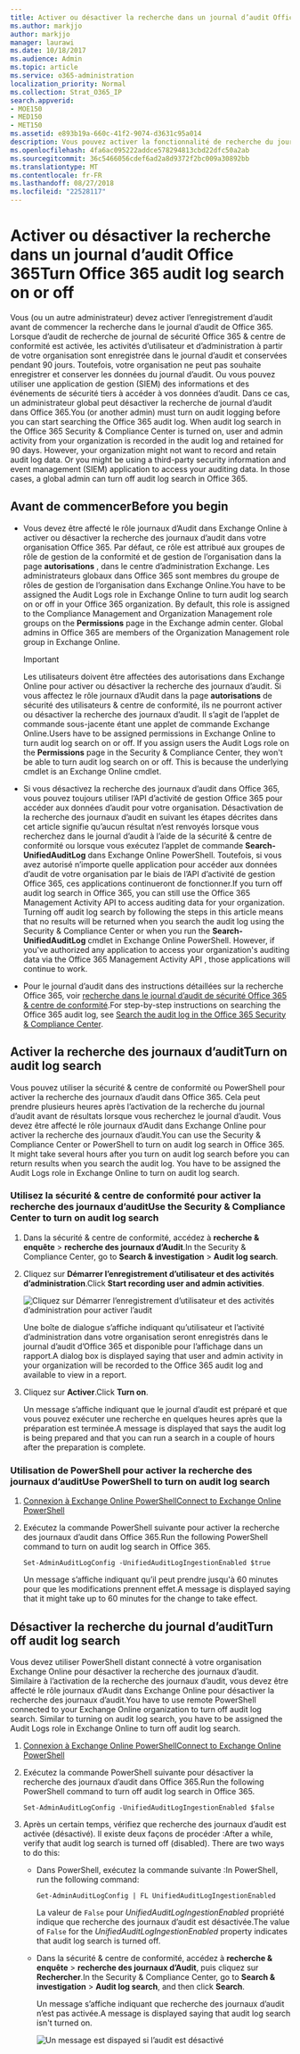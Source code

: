 ```yaml
---
title: Activer ou désactiver la recherche dans un journal d’audit Office 365
ms.author: markjjo
author: markjjo
manager: laurawi
ms.date: 10/18/2017
ms.audience: Admin
ms.topic: article
ms.service: o365-administration
localization_priority: Normal
ms.collection: Strat_O365_IP
search.appverid:
- MOE150
- MED150
- MET150
ms.assetid: e893b19a-660c-41f2-9074-d3631c95a014
description: Vous pouvez activer la fonctionnalité de recherche du journal d’Audit de sécurité Office 365 &amp; centre de conformité. Si vous changez d’avis, vous pouvez activer if désactiver à tout moment. Lors de la recherche du journal d’Audit est désactivé, administrateurs ne peuvent pas rechercher le journal d’audit de Office 365 pour l’activité utilisateur et d’administration dans votre organisation.
ms.openlocfilehash: 4fa6ac095222addce578294813cbd22dfc50a2ab
ms.sourcegitcommit: 36c5466056cdef6ad2a8d9372f2bc009a30892bb
ms.translationtype: MT
ms.contentlocale: fr-FR
ms.lasthandoff: 08/27/2018
ms.locfileid: "22528117"
---
```

# <a name="turn-office-365-audit-log-search-on-or-off"></a><span data-ttu-id="631ce-105">Activer ou désactiver la recherche dans un journal d’audit Office 365</span><span class="sxs-lookup"><span data-stu-id="631ce-105">Turn Office 365 audit log search on or off</span></span>

<span data-ttu-id="631ce-p102">Vous (ou un autre administrateur) devez activer l’enregistrement d’audit avant de commencer la recherche dans le journal d’audit de Office 365. Lorsque d’audit de recherche de journal de sécurité Office 365 &amp; centre de conformité est activée, les activités d’utilisateur et d’administration à partir de votre organisation sont enregistrée dans le journal d’audit et conservées pendant 90 jours. Toutefois, votre organisation ne peut pas souhaite enregistrer et conserver les données du journal d’audit. Ou vous pouvez utiliser une application de gestion (SIEM) des informations et des événements de sécurité tiers à accéder à vos données d’audit. Dans ce cas, un administrateur global peut désactiver la recherche de journal d’audit dans Office 365.</span><span class="sxs-lookup"><span data-stu-id="631ce-p102">You (or another admin) must turn on audit logging before you can start searching the Office 365 audit log. When audit log search in the Office 365 Security &amp; Compliance Center is turned on, user and admin activity from your organization is recorded in the audit log and retained for 90 days. However, your organization might not want to record and retain audit log data. Or you might be using a third-party security information and event management (SIEM) application to access your auditing data. In those cases, a global admin can turn off audit log search in Office 365.</span></span>
  
## <a name="before-you-begin"></a><span data-ttu-id="631ce-111">Avant de commencer</span><span class="sxs-lookup"><span data-stu-id="631ce-111">Before you begin</span></span>

- <span data-ttu-id="631ce-p103">Vous devez être affecté le rôle journaux d’Audit dans Exchange Online à activer ou désactiver la recherche des journaux d’audit dans votre organisation Office 365. Par défaut, ce rôle est attribué aux groupes de rôle de gestion de la conformité et de gestion de l’organisation dans la page **autorisations** , dans le centre d’administration Exchange. Les administrateurs globaux dans Office 365 sont membres du groupe de rôles de gestion de l’organisation dans Exchange Online.</span><span class="sxs-lookup"><span data-stu-id="631ce-p103">You have to be assigned the Audit Logs role in Exchange Online to turn audit log search on or off in your Office 365 organization. By default, this role is assigned to the Compliance Management and Organization Management role groups on the **Permissions** page in the Exchange admin center. Global admins in Office 365 are members of the Organization Management role group in Exchange Online.</span></span> 
    
    > [!IMPORTANT]
    > <span data-ttu-id="631ce-p104">Les utilisateurs doivent être affectées des autorisations dans Exchange Online pour activer ou désactiver la recherche des journaux d’audit. Si vous affectez le rôle journaux d’Audit dans la page **autorisations** de sécurité des utilisateurs &amp; centre de conformité, ils ne pourront activer ou désactiver la recherche des journaux d’audit. Il s’agit de l’applet de commande sous-jacente étant une applet de commande Exchange Online.</span><span class="sxs-lookup"><span data-stu-id="631ce-p104">Users have to be assigned permissions in Exchange Online to turn audit log search on or off. If you assign users the Audit Logs role on the **Permissions** page in the Security &amp; Compliance Center, they won't be able to turn audit log search on or off. This is because the underlying cmdlet is an Exchange Online cmdlet.</span></span> 
  
- <span data-ttu-id="631ce-p105">Si vous désactivez la recherche des journaux d’audit dans Office 365, vous pouvez toujours utiliser l’API d’activité de gestion Office 365 pour accéder aux données d’audit pour votre organisation. Désactivation de la recherche des journaux d’audit en suivant les étapes décrites dans cet article signifie qu’aucun résultat n’est renvoyés lorsque vous recherchez dans le journal d’audit à l’aide de la sécurité &amp; centre de conformité ou lorsque vous exécutez l’applet de commande **Search-UnifiedAuditLog** dans Exchange Online PowerShell. Toutefois, si vous avez autorisé n’importe quelle application pour accéder aux données d’audit de votre organisation par le biais de l’API d’activité de gestion Office 365, ces applications continueront de fonctionner.</span><span class="sxs-lookup"><span data-stu-id="631ce-p105">If you turn off audit log search in Office 365, you can still use the Office 365 Management Activity API to access auditing data for your organization. Turning off audit log search by following the steps in this article means that no results will be returned when you search the audit log using the Security &amp; Compliance Center or when you run the **Search-UnifiedAuditLog** cmdlet in Exchange Online PowerShell. However, if you've authorized any application to access your organization's auditing data via the Office 365 Management Activity API , those applications will continue to work.</span></span> 
    
- <span data-ttu-id="631ce-121">Pour le journal d’audit dans des instructions détaillées sur la recherche Office 365, voir [recherche dans le journal d’audit de sécurité Office 365 &amp; centre de conformité](search-the-audit-log-in-security-and-compliance.md).</span><span class="sxs-lookup"><span data-stu-id="631ce-121">For step-by-step instructions on searching the Office 365 audit log, see [Search the audit log in the Office 365 Security &amp; Compliance Center](search-the-audit-log-in-security-and-compliance.md).</span></span>
    
## <a name="turn-on-audit-log-search"></a><span data-ttu-id="631ce-122">Activer la recherche des journaux d’audit</span><span class="sxs-lookup"><span data-stu-id="631ce-122">Turn on audit log search</span></span>

<span data-ttu-id="631ce-p106">Vous pouvez utiliser la sécurité &amp; centre de conformité ou PowerShell pour activer la recherche des journaux d’audit dans Office 365. Cela peut prendre plusieurs heures après l’activation de la recherche du journal d’audit avant de résultats lorsque vous recherchez le journal d’audit. Vous devez être affecté le rôle journaux d’Audit dans Exchange Online pour activer la recherche des journaux d’audit.</span><span class="sxs-lookup"><span data-stu-id="631ce-p106">You can use the Security &amp; Compliance Center or PowerShell to turn on audit log search in Office 365. It might take several hours after you turn on audit log search before you can return results when you search the audit log. You have to be assigned the Audit Logs role in Exchange Online to turn on audit log search.</span></span>
  
### <a name="use-the-security-amp-compliance-center-to-turn-on-audit-log-search"></a><span data-ttu-id="631ce-126">Utilisez la sécurité &amp; centre de conformité pour activer la recherche des journaux d’audit</span><span class="sxs-lookup"><span data-stu-id="631ce-126">Use the Security &amp; Compliance Center to turn on audit log search</span></span>

1. <span data-ttu-id="631ce-127">Dans la sécurité &amp; centre de conformité, accédez à **recherche &amp; enquête** \> **recherche des journaux d’Audit**.</span><span class="sxs-lookup"><span data-stu-id="631ce-127">In the Security &amp; Compliance Center, go to **Search &amp; investigation** \> **Audit log search**.</span></span>
    
2. <span data-ttu-id="631ce-128">Cliquez sur **Démarrer l’enregistrement d’utilisateur et des activités d’administration**.</span><span class="sxs-lookup"><span data-stu-id="631ce-128">Click **Start recording user and admin activities**.</span></span>
    
    ![Cliquez sur Démarrer l’enregistrement d’utilisateur et des activités d’administration pour activer l’audit](media/39a9d35f-88d0-4bbe-a962-0be2f838e2bf.png)
  
    <span data-ttu-id="631ce-130">Une boîte de dialogue s’affiche indiquant qu’utilisateur et l’activité d’administration dans votre organisation seront enregistrés dans le journal d’audit d’Office 365 et disponible pour l’affichage dans un rapport.</span><span class="sxs-lookup"><span data-stu-id="631ce-130">A dialog box is displayed saying that user and admin activity in your organization will be recorded to the Office 365 audit log and available to view in a report.</span></span> 
    
3. <span data-ttu-id="631ce-131">Cliquez sur **Activer**.</span><span class="sxs-lookup"><span data-stu-id="631ce-131">Click **Turn on**.</span></span>
    
    <span data-ttu-id="631ce-132">Un message s’affiche indiquant que le journal d’audit est préparé et que vous pouvez exécuter une recherche en quelques heures après que la préparation est terminée.</span><span class="sxs-lookup"><span data-stu-id="631ce-132">A message is displayed that says the audit log is being prepared and that you can run a search in a couple of hours after the preparation is complete.</span></span>
    
### <a name="use-powershell-to-turn-on-audit-log-search"></a><span data-ttu-id="631ce-133">Utilisation de PowerShell pour activer la recherche des journaux d’audit</span><span class="sxs-lookup"><span data-stu-id="631ce-133">Use PowerShell to turn on audit log search</span></span>

1. [<span data-ttu-id="631ce-134">Connexion à Exchange Online PowerShell</span><span class="sxs-lookup"><span data-stu-id="631ce-134">Connect to Exchange Online PowerShell</span></span>](https://go.microsoft.com/fwlink/p/?LinkID=396554)
    
2. <span data-ttu-id="631ce-135">Exécutez la commande PowerShell suivante pour activer la recherche des journaux d’audit dans Office 365.</span><span class="sxs-lookup"><span data-stu-id="631ce-135">Run the following PowerShell command to turn on audit log search in Office 365.</span></span>
    
    ```
    Set-AdminAuditLogConfig -UnifiedAuditLogIngestionEnabled $true
    ```

    <span data-ttu-id="631ce-136">Un message s’affiche indiquant qu’il peut prendre jusqu'à 60 minutes pour que les modifications prennent effet.</span><span class="sxs-lookup"><span data-stu-id="631ce-136">A message is displayed saying that it might take up to 60 minutes for the change to take effect.</span></span>
  
## <a name="turn-off-audit-log-search"></a><span data-ttu-id="631ce-137">Désactiver la recherche du journal d’audit</span><span class="sxs-lookup"><span data-stu-id="631ce-137">Turn off audit log search</span></span>

<span data-ttu-id="631ce-p107">Vous devez utiliser PowerShell distant connecté à votre organisation Exchange Online pour désactiver la recherche des journaux d’audit. Similaire à l’activation de la recherche des journaux d’audit, vous devez être affecté le rôle journaux d’Audit dans Exchange Online pour désactiver la recherche des journaux d’audit.</span><span class="sxs-lookup"><span data-stu-id="631ce-p107">You have to use remote PowerShell connected to your Exchange Online organization to turn off audit log search. Similar to turning on audit log search, you have to be assigned the Audit Logs role in Exchange Online to turn off audit log search.</span></span>
  
1. [<span data-ttu-id="631ce-140">Connexion à Exchange Online PowerShell</span><span class="sxs-lookup"><span data-stu-id="631ce-140">Connect to Exchange Online PowerShell</span></span>](https://go.microsoft.com/fwlink/p/?LinkID=396554)
    
2. <span data-ttu-id="631ce-141">Exécutez la commande PowerShell suivante pour désactiver la recherche des journaux d’audit dans Office 365.</span><span class="sxs-lookup"><span data-stu-id="631ce-141">Run the following PowerShell command to turn off audit log search in Office 365.</span></span>
    
    ```
    Set-AdminAuditLogConfig -UnifiedAuditLogIngestionEnabled $false
    ```

3. <span data-ttu-id="631ce-p108">Après un certain temps, vérifiez que recherche des journaux d’audit est activée (désactivé). Il existe deux façons de procéder :</span><span class="sxs-lookup"><span data-stu-id="631ce-p108">After a while, verify that audit log search is turned off (disabled). There are two ways to do this:</span></span>
    
    - <span data-ttu-id="631ce-144">Dans PowerShell, exécutez la commande suivante :</span><span class="sxs-lookup"><span data-stu-id="631ce-144">In PowerShell, run the following command:</span></span>

        ```
        Get-AdminAuditLogConfig | FL UnifiedAuditLogIngestionEnabled
        ```

        <span data-ttu-id="631ce-145">La valeur de `False` pour _UnifiedAuditLogIngestionEnabled_ propriété indique que recherche des journaux d’audit est désactivée.</span><span class="sxs-lookup"><span data-stu-id="631ce-145">The value of  `False` for the  _UnifiedAuditLogIngestionEnabled_ property indicates that audit log search is turned off.</span></span> 
    
    - <span data-ttu-id="631ce-146">Dans la sécurité &amp; centre de conformité, accédez à **recherche &amp; enquête** \> **recherche des journaux d’Audit**, puis cliquez sur **Rechercher**.</span><span class="sxs-lookup"><span data-stu-id="631ce-146">In the Security &amp; Compliance Center, go to **Search &amp; investigation** \> **Audit log search**, and then click **Search**.</span></span>
    
      <span data-ttu-id="631ce-147">Un message s’affiche indiquant que recherche des journaux d’audit n’est pas activée.</span><span class="sxs-lookup"><span data-stu-id="631ce-147">A message is displayed saying that audit log search isn't turned on.</span></span> 
    
      ![Un message est dispayed si l’audit est désactivé](media/dca53da6-1cbe-4fa3-9860-f0d674de9538.png)
